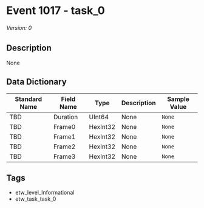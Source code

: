 # Event 1017 - task_0
###### Version: 0

## Description
None

## Data Dictionary
|Standard Name|Field Name|Type|Description|Sample Value|
|---|---|---|---|---|
|TBD|Duration|UInt64|None|`None`|
|TBD|Frame0|HexInt32|None|`None`|
|TBD|Frame1|HexInt32|None|`None`|
|TBD|Frame2|HexInt32|None|`None`|
|TBD|Frame3|HexInt32|None|`None`|

## Tags
* etw_level_Informational
* etw_task_task_0